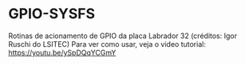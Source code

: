 # GPIO-SYSFS
Rotinas de acionamento de GPIO da placa Labrador 32 (créditos: Igor Ruschi do LSITEC)
Para ver como usar, veja o video tutorial: https://youtu.be/ySpDQqYCGmY
